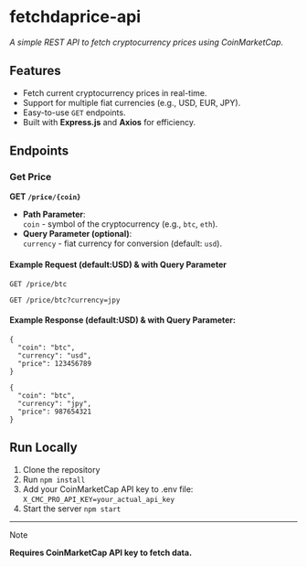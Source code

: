 # fetchdaprice-api
_A simple REST API to fetch cryptocurrency prices using CoinMarketCap._

## Features
- Fetch current cryptocurrency prices in real-time.
- Support for multiple fiat currencies (e.g., USD, EUR, JPY).
- Easy-to-use `GET` endpoints.
- Built with **Express.js** and **Axios** for efficiency. 

## Endpoints

### Get Price
**GET `/price/{coin}`**
- **Path Parameter**:  
  `coin` - symbol of the cryptocurrency (e.g., `btc`, `eth`).
- **Query Parameter (optional)**:  
  `currency` - fiat currency for conversion (default: `usd`).

#### Example Request (default:USD) & with Query Parameter
```plaintext
GET /price/btc
```

```
GET /price/btc?currency=jpy
```

#### Example Response (default:USD) & with Query Parameter:
```
{
  "coin": "btc",
  "currency": "usd",
  "price": 123456789
}
```

```
{
  "coin": "btc",
  "currency": "jpy",
  "price": 987654321
}
```

## Run Locally
1.	Clone the repository
2.	Run `npm install`
3.	Add your CoinMarketCap API key to .env file:  
`X_CMC_PRO_API_KEY=your_actual_api_key`
5.	Start the server `npm start`

--- 

> [!NOTE]
> **Requires CoinMarketCap API key to fetch data.**

